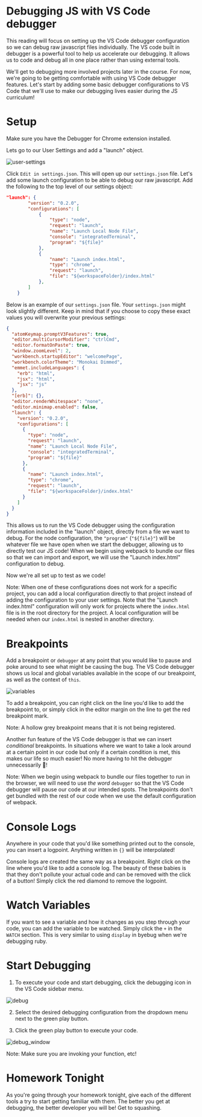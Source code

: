 # Debugging JS with VS Code debugger

This reading will focus on setting up the VS Code debugger configuration so we
can debug raw javascript files individually. The VS code built in debugger is a
powerful tool to help us accelerate our debugging. It allows us to code and
debug all in one place rather than using external tools.

We'll get to debugging more involved projects later in the course. For now,
we're going to be getting comfortable with using VS Code debugger features.
Let's start by adding some basic debugger configurations to VS Code that we'll
use to make our debugging lives easier during the JS curriculum!

# Setup

Make sure you have the Debugger for Chrome extension installed.

Lets go to our User Settings and add a "launch" object.

![user-settings][user-settings]

Click `Edit in settings.json`. This will open up our `settings.json` file. Let's
add some launch configuration to be able to debug our raw javascript. Add the
following to the top level of our settings object:

```json
"launch": {
        "version": "0.2.0",
        "configurations": [
            {
                "type": "node",
                "request": "launch",
                "name": "Launch Local Node File",
                "console": "integratedTerminal",
                "program": "${file}"
            },
            {
                "name": "Launch index.html",
                "type": "chrome",
                "request": "launch",
                "file": "${workspaceFolder}/index.html"
            },
        ]
    }
```

Below is an example of our `settings.json` file. Your `settings.json` might look
slightly different. Keep in mind that if you choose to copy these exact values
you will overwrite your previous settings:

```json
{
  "atomKeymap.promptV3Features": true,
  "editor.multiCursorModifier": "ctrlCmd",
  "editor.formatOnPaste": true,
  "window.zoomLevel": 2,
  "workbench.startupEditor": "welcomePage",
  "workbench.colorTheme": "Monokai Dimmed",
  "emmet.includeLanguages": {
    "erb": "html",
    "jsx": "html",
    "jsx": "js"
  },
  "[erb]": {},
  "editor.renderWhitespace": "none",
  "editor.minimap.enabled": false,
  "launch": {
    "version": "0.2.0",
    "configurations": [
      {
        "type": "node",
        "request": "launch",
        "name": "Launch Local Node File",
        "console": "integratedTerminal",
        "program": "${file}"
      },
      {
        "name": "Launch index.html",
        "type": "chrome",
        "request": "launch",
        "file": "${workspaceFolder}/index.html"
      }
    ]
  }
}
```

This allows us to run the VS Code debugger using the configuration information
included in the "launch" object, directly from a file we want to debug. For the
node configuration, the `"program"` (`"${file}"`) will be whatever file we have
open when we start the debugger, allowing us to directly test our JS code! When
we begin using webpack to bundle our files so that we can import and export, we
will use the "Launch index.html" configuration to debug.

Now we're all set up to test as we code!

Note: When one of these configurations does not work for a specific project, you
can add a local configuration directly to that project instead of adding the
configuration to your user settings. Note that the "Launch index.html"
configuration will only work for projects where the `index.html` file is in the
root directory for the project. A local configuration will be needed when our
`index.html` is nested in another directory.

[user-settings]:
  https://assets.aaonline.io/fullstack/javascript/readings/vs-code-debugger-settings.png

# Breakpoints

Add a breakpoint or `debugger` at any point that you would like to pause and
poke around to see what might be causing the bug. The VS Code debugger shows us
local and global variables available in the scope of our breakpoint, as well as
the context of `this`.

![variables][variables]

To add a breakpoint, you can right click on the line you'd like to add the
breakpoint to, or simply click in the editor margin on the line to get the red
breakpoint mark.

Note: A hollow grey breakpoint means that it is not being registered.

Another fun feature of the VS Code debugger is that we can insert _conditional_
breakpoints. In situations where we want to take a look around at a certain
point in our code but only if a certain condition is met, this makes our life so
much easier! No more having to hit the debugger unnecessarily 🎉!

Note: When we begin using webpack to bundle our files together to run in the
browser, we will need to use _the word_ `debugger` so that the VS Code debugger
will pause our code at our intended spots. The breakpoints don't get bundled
with the rest of our code when we use the default configuration of webpack.

[variables]:
  https://assets.aaonline.io/fullstack/javascript/readings/vs-code-debugger-window.png

# Console Logs

Anywhere in your code that you'd like something printed out to the console, you
can insert a logpoint. Anything written in `{}` will be interpolated!

Console logs are created the same way as a breakpoint. Right click on the line
where you'd like to add a console log. The beauty of these babies is that they
don't pollute your actual code and can be removed with the click of a button!
Simply click the red diamond to remove the logpoint.

# Watch Variables

If you want to see a variable and how it changes as you step through your code,
you can add the variable to be watched. Simply click the `+` in the `WATCH`
section. This is very similar to using `display` in byebug when we're debugging
ruby.

# Start Debugging

1. To execute your code and start debugging, click the debugging icon in the VS
   Code sidebar menu.

![debug][debug]

2. Select the desired debugging configuration from the dropdown menu next to the
   green play button.

3. Click the green play button to execute your code.

![debug_window][debug_window]

Note: Make sure you are invoking your function, etc!

[debug]: https://assets.aaonline.io/fullstack/javascript/readings/debug.png
[debug_window]:
  https://assets.aaonline.io/fullstack/javascript/readings/debug_window.png

# Homework Tonight

As you're going through your homework tonight, give each of the different tools
a try to start getting familiar with them. The better you get at debugging, the
better developer you will be! Get to squashing.
